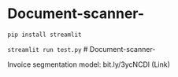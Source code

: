 # Document-scanner-
`pip install streamlit`

`streamlit run test.py`
﻿# Document-scanner-
 
 Invoice segmentation model: bit.ly/3ycNCDl (Link)